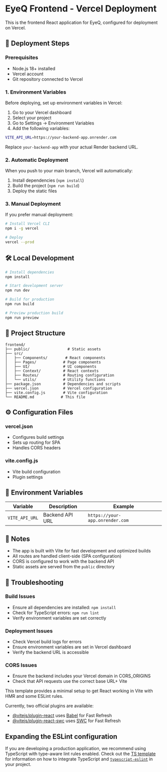 # EyeQ Frontend - Vercel Deployment

This is the frontend React application for EyeQ, configured for deployment on Vercel.

## 🚀 Deployment Steps

### Prerequisites
- Node.js 18+ installed
- Vercel account
- Git repository connected to Vercel

### 1. Environment Variables
Before deploying, set up environment variables in Vercel:

1. Go to your Vercel dashboard
2. Select your project
3. Go to Settings → Environment Variables
4. Add the following variables:

```bash
VITE_API_URL=https://your-backend-app.onrender.com
```

Replace `your-backend-app` with your actual Render backend URL.

### 2. Automatic Deployment
When you push to your main branch, Vercel will automatically:
1. Install dependencies (`npm install`)
2. Build the project (`npm run build`)
3. Deploy the static files

### 3. Manual Deployment
If you prefer manual deployment:

```bash
# Install Vercel CLI
npm i -g vercel

# Deploy
vercel --prod
```

## 🛠️ Local Development

```bash
# Install dependencies
npm install

# Start development server
npm run dev

# Build for production
npm run build

# Preview production build
npm run preview
```

## 📁 Project Structure

```
frontend/
├── public/                 # Static assets
├── src/
│   ├── Components/        # React components
│   ├── Pages/            # Page components
│   ├── UI/               # UI components
│   ├── Context/          # React contexts
│   ├── Routes/           # Routing configuration
│   └── utils/            # Utility functions
├── package.json          # Dependencies and scripts
├── vercel.json           # Vercel configuration
├── vite.config.js        # Vite configuration
└── README.md            # This file
```

## ⚙️ Configuration Files

### vercel.json
- Configures build settings
- Sets up routing for SPA
- Handles CORS headers

### vite.config.js
- Vite build configuration
- Plugin settings

## 🔗 Environment Variables

| Variable | Description | Example |
|----------|-------------|---------|
| `VITE_API_URL` | Backend API URL | `https://your-app.onrender.com` |

## 📝 Notes

- The app is built with Vite for fast development and optimized builds
- All routes are handled client-side (SPA configuration)
- CORS is configured to work with the backend API
- Static assets are served from the `public` directory

## 🐛 Troubleshooting

### Build Issues
- Ensure all dependencies are installed: `npm install`
- Check for TypeScript errors: `npm run lint`
- Verify environment variables are set correctly

### Deployment Issues
- Check Vercel build logs for errors
- Ensure environment variables are set in Vercel dashboard
- Verify the backend URL is accessible

### CORS Issues
- Ensure the backend includes your Vercel domain in CORS_ORIGINS
- Check that API requests use the correct base URL+ Vite

This template provides a minimal setup to get React working in Vite with HMR and some ESLint rules.

Currently, two official plugins are available:

- [@vitejs/plugin-react](https://github.com/vitejs/vite-plugin-react/blob/main/packages/plugin-react) uses [Babel](https://babeljs.io/) for Fast Refresh
- [@vitejs/plugin-react-swc](https://github.com/vitejs/vite-plugin-react/blob/main/packages/plugin-react-swc) uses [SWC](https://swc.rs/) for Fast Refresh

## Expanding the ESLint configuration

If you are developing a production application, we recommend using TypeScript with type-aware lint rules enabled. Check out the [TS template](https://github.com/vitejs/vite/tree/main/packages/create-vite/template-react-ts) for information on how to integrate TypeScript and [`typescript-eslint`](https://typescript-eslint.io) in your project.
